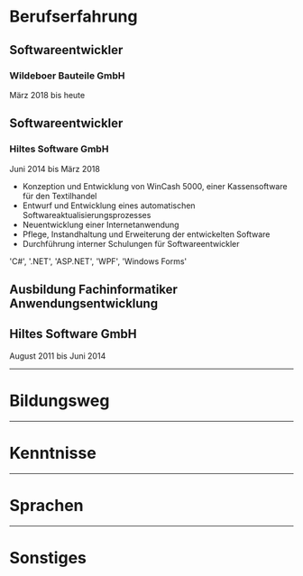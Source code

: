 # Berufserfahrung

## Softwareentwickler
### Wildeboer Bauteile GmbH
März 2018 bis heute

## Softwareentwickler
### Hiltes Software GmbH
Juni 2014 bis März 2018

* Konzeption und Entwicklung von WinCash 5000, einer Kassensoftware für den Textilhandel
* Entwurf und Entwicklung eines automatischen Softwareaktualisierungsprozesses
* Neuentwicklung einer Internetanwendung
* Pflege, Instandhaltung und Erweiterung der entwickelten Software
* Durchführung interner Schulungen für Softwareentwickler

'C#', '.NET', 'ASP.NET', 'WPF', 'Windows Forms'

## Ausbildung Fachinformatiker Anwendungsentwicklung
## Hiltes Software GmbH
August 2011 bis Juni 2014

* * *

# Bildungsweg

* * *

# Kenntnisse

* * *

# Sprachen

* * *

# Sonstiges
